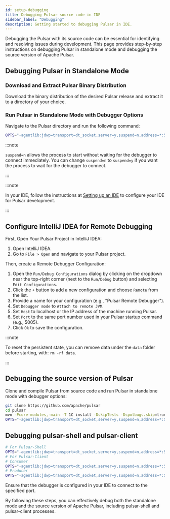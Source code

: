 ```yaml
---
id: setup-debugging
title: Debugging Pulsar source code in IDE
sidebar_label: "Debugging"
description: Getting started to debugging Pulsar in IDE.
---
```


Debugging the Pulsar with its source code can be essential for identifying and resolving issues during development. This page provides step-by-step instructions on debugging Pulsar in standalone mode and debugging the source version of Apache Pulsar.

## Debugging Pulsar in Standalone Mode 

### Download and Extract Pulsar Binary Distribution

Download the binary distribution of the desired Pulsar release and extract it to a directory of your choice.

### Run Pulsar in Standalone Mode with Debugger Options

Navigate to the Pulsar directory and run the following command:
   
```bash
OPTS="-agentlib:jdwp=transport=dt_socket,server=y,suspend=n,address=*:5005" ./bin/pulsar standalone -nss -nfw
```

:::note

`suspend=n` allows the process to start without waiting for the debugger to connect immediately. You can change `suspend=n` to `suspend=y` if you want the process to wait for the debugger to connect.

:::

:::note

In your IDE, follow the instructions at [Setting up an IDE](setup-ide.md) to configure your IDE for Pulsar development.

:::

## Configure IntelliJ IDEA for Remote Debugging

First, Open Your Pulsar Project in IntelliJ IDEA:
    
1. Open IntelliJ IDEA.
2. Go to `File > Open` and navigate to your Pulsar project.


Then, create a Remote Debugger Configuration:

1. Open the `Run/Debug Configurations` dialog by clicking on the dropdown near the top-right corner (next to the `Run/Debug` button) and selecting `Edit Configurations`.
2. Click the `+` button to add a new configuration and choose `Remote` from the list.
3. Provide a name for your configuration (e.g., "Pulsar Remote Debugger"). 
4. Set `Debugger mode` to `Attach to remote JVM`.
5. Set `Host` to localhost or the IP address of the machine running Pulsar.
6. Set `Port` to the same port number used in your Pulsar startup command (e.g., 5005).
7. Click `Ok` to save the configuration.


:::note

To reset the persistent state, you can remove data under the `data` folder before starting, with: `rm -rf data`.

:::

## Debugging the source version of Pulsar

Clone and compile Pulsar from source code and run Pulsar in standalone mode with debugger options:

```bash
git clone https://github.com/apache/pulsar
cd pulsar
mvn -Pcore-modules,-main -T 1C install -DskipTests -Dspotbugs.skip=true
OPTS="-agentlib:jdwp=transport=dt_socket,server=y,suspend=n,address=*:5005" ./bin/pulsar standalone -nss -nfw
```

## Debugging pulsar-shell and pulsar-client 

```bash
# For Pulsar-Shell
OPTS="-agentlib:jdwp=transport=dt_socket,server=y,suspend=n,address=*:5005" ./bin/pulsar-shell
# For Pulsar-Client
# Consumer
OPTS="-agentlib:jdwp=transport=dt_socket,server=y,suspend=n,address=*:5005" ./bin/pulsar-client consume -s sub apache/pulsar/test-topic -n 0  
# Producer
OPTS="-agentlib:jdwp=transport=dt_socket,server=y,suspend=n,address=*:5005" ./bin/pulsar-client produce apache/pulsar/test-topic  -m "---------hello apache pulsar-------" -n 10
```

Ensure that the debugger is configured in your IDE to connect to the specified port.

By following these steps, you can effectively debug both the standalone mode and the source version of Apache Pulsar, including pulsar-shell and pulsar-client processes.
